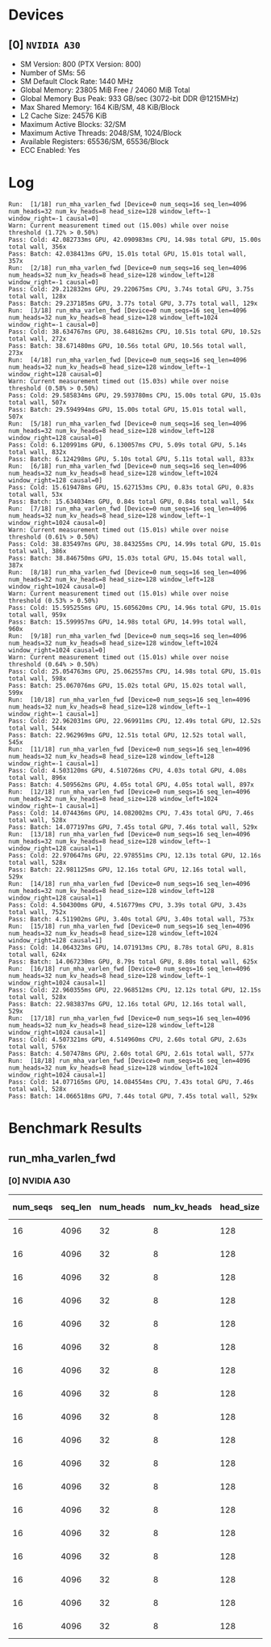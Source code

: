 # Devices

## [0] `NVIDIA A30`
* SM Version: 800 (PTX Version: 800)
* Number of SMs: 56
* SM Default Clock Rate: 1440 MHz
* Global Memory: 23805 MiB Free / 24060 MiB Total
* Global Memory Bus Peak: 933 GB/sec (3072-bit DDR @1215MHz)
* Max Shared Memory: 164 KiB/SM, 48 KiB/Block
* L2 Cache Size: 24576 KiB
* Maximum Active Blocks: 32/SM
* Maximum Active Threads: 2048/SM, 1024/Block
* Available Registers: 65536/SM, 65536/Block
* ECC Enabled: Yes

# Log

```
Run:  [1/18] run_mha_varlen_fwd [Device=0 num_seqs=16 seq_len=4096 num_heads=32 num_kv_heads=8 head_size=128 window_left=-1 window_right=-1 causal=0]
Warn: Current measurement timed out (15.00s) while over noise threshold (1.72% > 0.50%)
Pass: Cold: 42.082733ms GPU, 42.090983ms CPU, 14.98s total GPU, 15.00s total wall, 356x 
Pass: Batch: 42.038413ms GPU, 15.01s total GPU, 15.01s total wall, 357x
Run:  [2/18] run_mha_varlen_fwd [Device=0 num_seqs=16 seq_len=4096 num_heads=32 num_kv_heads=8 head_size=128 window_left=128 window_right=-1 causal=0]
Pass: Cold: 29.212832ms GPU, 29.220675ms CPU, 3.74s total GPU, 3.75s total wall, 128x 
Pass: Batch: 29.237185ms GPU, 3.77s total GPU, 3.77s total wall, 129x
Run:  [3/18] run_mha_varlen_fwd [Device=0 num_seqs=16 seq_len=4096 num_heads=32 num_kv_heads=8 head_size=128 window_left=1024 window_right=-1 causal=0]
Pass: Cold: 38.634767ms GPU, 38.648162ms CPU, 10.51s total GPU, 10.52s total wall, 272x 
Pass: Batch: 38.671480ms GPU, 10.56s total GPU, 10.56s total wall, 273x
Run:  [4/18] run_mha_varlen_fwd [Device=0 num_seqs=16 seq_len=4096 num_heads=32 num_kv_heads=8 head_size=128 window_left=-1 window_right=128 causal=0]
Warn: Current measurement timed out (15.03s) while over noise threshold (0.58% > 0.50%)
Pass: Cold: 29.585834ms GPU, 29.593780ms CPU, 15.00s total GPU, 15.03s total wall, 507x 
Pass: Batch: 29.594994ms GPU, 15.00s total GPU, 15.01s total wall, 507x
Run:  [5/18] run_mha_varlen_fwd [Device=0 num_seqs=16 seq_len=4096 num_heads=32 num_kv_heads=8 head_size=128 window_left=128 window_right=128 causal=0]
Pass: Cold: 6.120991ms GPU, 6.130057ms CPU, 5.09s total GPU, 5.14s total wall, 832x 
Pass: Batch: 6.124298ms GPU, 5.10s total GPU, 5.11s total wall, 833x
Run:  [6/18] run_mha_varlen_fwd [Device=0 num_seqs=16 seq_len=4096 num_heads=32 num_kv_heads=8 head_size=128 window_left=1024 window_right=128 causal=0]
Pass: Cold: 15.619478ms GPU, 15.627153ms CPU, 0.83s total GPU, 0.83s total wall, 53x 
Pass: Batch: 15.634034ms GPU, 0.84s total GPU, 0.84s total wall, 54x
Run:  [7/18] run_mha_varlen_fwd [Device=0 num_seqs=16 seq_len=4096 num_heads=32 num_kv_heads=8 head_size=128 window_left=-1 window_right=1024 causal=0]
Warn: Current measurement timed out (15.01s) while over noise threshold (0.61% > 0.50%)
Pass: Cold: 38.835497ms GPU, 38.843255ms CPU, 14.99s total GPU, 15.01s total wall, 386x 
Pass: Batch: 38.846750ms GPU, 15.03s total GPU, 15.04s total wall, 387x
Run:  [8/18] run_mha_varlen_fwd [Device=0 num_seqs=16 seq_len=4096 num_heads=32 num_kv_heads=8 head_size=128 window_left=128 window_right=1024 causal=0]
Warn: Current measurement timed out (15.01s) while over noise threshold (0.53% > 0.50%)
Pass: Cold: 15.595255ms GPU, 15.605620ms CPU, 14.96s total GPU, 15.01s total wall, 959x 
Pass: Batch: 15.599957ms GPU, 14.98s total GPU, 14.99s total wall, 960x
Run:  [9/18] run_mha_varlen_fwd [Device=0 num_seqs=16 seq_len=4096 num_heads=32 num_kv_heads=8 head_size=128 window_left=1024 window_right=1024 causal=0]
Warn: Current measurement timed out (15.01s) while over noise threshold (0.64% > 0.50%)
Pass: Cold: 25.054763ms GPU, 25.062557ms CPU, 14.98s total GPU, 15.01s total wall, 598x 
Pass: Batch: 25.067076ms GPU, 15.02s total GPU, 15.02s total wall, 599x
Run:  [10/18] run_mha_varlen_fwd [Device=0 num_seqs=16 seq_len=4096 num_heads=32 num_kv_heads=8 head_size=128 window_left=-1 window_right=-1 causal=1]
Pass: Cold: 22.962031ms GPU, 22.969911ms CPU, 12.49s total GPU, 12.52s total wall, 544x 
Pass: Batch: 22.962969ms GPU, 12.51s total GPU, 12.52s total wall, 545x
Run:  [11/18] run_mha_varlen_fwd [Device=0 num_seqs=16 seq_len=4096 num_heads=32 num_kv_heads=8 head_size=128 window_left=128 window_right=-1 causal=1]
Pass: Cold: 4.503120ms GPU, 4.510726ms CPU, 4.03s total GPU, 4.08s total wall, 896x 
Pass: Batch: 4.509562ms GPU, 4.05s total GPU, 4.05s total wall, 897x
Run:  [12/18] run_mha_varlen_fwd [Device=0 num_seqs=16 seq_len=4096 num_heads=32 num_kv_heads=8 head_size=128 window_left=1024 window_right=-1 causal=1]
Pass: Cold: 14.074436ms GPU, 14.082002ms CPU, 7.43s total GPU, 7.46s total wall, 528x 
Pass: Batch: 14.077197ms GPU, 7.45s total GPU, 7.46s total wall, 529x
Run:  [13/18] run_mha_varlen_fwd [Device=0 num_seqs=16 seq_len=4096 num_heads=32 num_kv_heads=8 head_size=128 window_left=-1 window_right=128 causal=1]
Pass: Cold: 22.970647ms GPU, 22.978551ms CPU, 12.13s total GPU, 12.16s total wall, 528x 
Pass: Batch: 22.981125ms GPU, 12.16s total GPU, 12.16s total wall, 529x
Run:  [14/18] run_mha_varlen_fwd [Device=0 num_seqs=16 seq_len=4096 num_heads=32 num_kv_heads=8 head_size=128 window_left=128 window_right=128 causal=1]
Pass: Cold: 4.504300ms GPU, 4.516779ms CPU, 3.39s total GPU, 3.43s total wall, 752x 
Pass: Batch: 4.511902ms GPU, 3.40s total GPU, 3.40s total wall, 753x
Run:  [15/18] run_mha_varlen_fwd [Device=0 num_seqs=16 seq_len=4096 num_heads=32 num_kv_heads=8 head_size=128 window_left=1024 window_right=128 causal=1]
Pass: Cold: 14.064323ms GPU, 14.071913ms CPU, 8.78s total GPU, 8.81s total wall, 624x 
Pass: Batch: 14.067230ms GPU, 8.79s total GPU, 8.80s total wall, 625x
Run:  [16/18] run_mha_varlen_fwd [Device=0 num_seqs=16 seq_len=4096 num_heads=32 num_kv_heads=8 head_size=128 window_left=-1 window_right=1024 causal=1]
Pass: Cold: 22.960355ms GPU, 22.968512ms CPU, 12.12s total GPU, 12.15s total wall, 528x 
Pass: Batch: 22.983837ms GPU, 12.16s total GPU, 12.16s total wall, 529x
Run:  [17/18] run_mha_varlen_fwd [Device=0 num_seqs=16 seq_len=4096 num_heads=32 num_kv_heads=8 head_size=128 window_left=128 window_right=1024 causal=1]
Pass: Cold: 4.507321ms GPU, 4.514960ms CPU, 2.60s total GPU, 2.63s total wall, 576x 
Pass: Batch: 4.507478ms GPU, 2.60s total GPU, 2.61s total wall, 577x
Run:  [18/18] run_mha_varlen_fwd [Device=0 num_seqs=16 seq_len=4096 num_heads=32 num_kv_heads=8 head_size=128 window_left=1024 window_right=1024 causal=1]
Pass: Cold: 14.077165ms GPU, 14.084554ms CPU, 7.43s total GPU, 7.46s total wall, 528x 
Pass: Batch: 14.066518ms GPU, 7.44s total GPU, 7.45s total wall, 529x
```

# Benchmark Results

## run_mha_varlen_fwd

### [0] NVIDIA A30

| num_seqs | seq_len | num_heads | num_kv_heads | head_size | window_left | window_right | causal |  Q Tensor   |  K Tensor   |  V Tensor   |   Output    | Tokens |  Est. FLOPS   | Memory Usage | Samples | CPU Time  | Noise | GPU Time  | Noise | Elem/s  | GlobalMem BW | BWUtil | Samples | Batch GPU |
|----------|---------|-----------|--------------|-----------|-------------|--------------|--------|-------------|-------------|-------------|-------------|--------|---------------|--------------|---------|-----------|-------|-----------|-------|---------|--------------|--------|---------|-----------|
|       16 |    4096 |        32 |            8 |       128 |          -1 |           -1 |      0 | 512.000 MiB | 128.000 MiB | 128.000 MiB | 512.000 MiB |  65536 | 2199023255552 |         1280 |    356x | 42.091 ms | 1.72% | 42.083 ms | 1.72% |  1.557M |  31.894 GB/s |  3.42% |    357x | 42.038 ms |
|       16 |    4096 |        32 |            8 |       128 |         128 |           -1 |      0 | 512.000 MiB | 128.000 MiB | 128.000 MiB | 512.000 MiB |  65536 | 2199023255552 |         1280 |    128x | 29.221 ms | 0.59% | 29.213 ms | 0.59% |  2.243M |  45.945 GB/s |  4.92% |    129x | 29.237 ms |
|       16 |    4096 |        32 |            8 |       128 |        1024 |           -1 |      0 | 512.000 MiB | 128.000 MiB | 128.000 MiB | 512.000 MiB |  65536 | 2199023255552 |         1280 |    272x | 38.648 ms | 0.67% | 38.635 ms | 0.62% |  1.696M |  34.740 GB/s |  3.72% |    273x | 38.671 ms |
|       16 |    4096 |        32 |            8 |       128 |          -1 |          128 |      0 | 512.000 MiB | 128.000 MiB | 128.000 MiB | 512.000 MiB |  65536 | 2199023255552 |         1280 |    507x | 29.594 ms | 0.58% | 29.586 ms | 0.58% |  2.215M |  45.366 GB/s |  4.86% |    507x | 29.595 ms |
|       16 |    4096 |        32 |            8 |       128 |         128 |          128 |      0 | 512.000 MiB | 128.000 MiB | 128.000 MiB | 512.000 MiB |  65536 | 2199023255552 |         1280 |    832x |  6.130 ms | 1.02% |  6.121 ms | 0.77% | 10.707M | 219.275 GB/s | 23.50% |    833x |  6.124 ms |
|       16 |    4096 |        32 |            8 |       128 |        1024 |          128 |      0 | 512.000 MiB | 128.000 MiB | 128.000 MiB | 512.000 MiB |  65536 | 2199023255552 |         1280 |     53x | 15.627 ms | 0.50% | 15.619 ms | 0.50% |  4.196M |  85.930 GB/s |  9.21% |     54x | 15.634 ms |
|       16 |    4096 |        32 |            8 |       128 |          -1 |         1024 |      0 | 512.000 MiB | 128.000 MiB | 128.000 MiB | 512.000 MiB |  65536 | 2199023255552 |         1280 |    386x | 38.843 ms | 0.61% | 38.835 ms | 0.61% |  1.688M |  34.561 GB/s |  3.70% |    387x | 38.847 ms |
|       16 |    4096 |        32 |            8 |       128 |         128 |         1024 |      0 | 512.000 MiB | 128.000 MiB | 128.000 MiB | 512.000 MiB |  65536 | 2199023255552 |         1280 |    959x | 15.606 ms | 0.76% | 15.595 ms | 0.53% |  4.202M |  86.063 GB/s |  9.22% |    960x | 15.600 ms |
|       16 |    4096 |        32 |            8 |       128 |        1024 |         1024 |      0 | 512.000 MiB | 128.000 MiB | 128.000 MiB | 512.000 MiB |  65536 | 2199023255552 |         1280 |    598x | 25.063 ms | 0.64% | 25.055 ms | 0.64% |  2.616M |  53.570 GB/s |  5.74% |    599x | 25.067 ms |
|       16 |    4096 |        32 |            8 |       128 |          -1 |           -1 |      1 | 512.000 MiB | 128.000 MiB | 128.000 MiB | 512.000 MiB |  65536 | 2199023255552 |         1280 |    544x | 22.970 ms | 0.75% | 22.962 ms | 0.75% |  2.854M |  58.452 GB/s |  6.26% |    545x | 22.963 ms |
|       16 |    4096 |        32 |            8 |       128 |         128 |           -1 |      1 | 512.000 MiB | 128.000 MiB | 128.000 MiB | 512.000 MiB |  65536 | 2199023255552 |         1280 |    896x |  4.511 ms | 0.69% |  4.503 ms | 0.67% | 14.553M | 298.055 GB/s | 31.94% |    897x |  4.510 ms |
|       16 |    4096 |        32 |            8 |       128 |        1024 |           -1 |      1 | 512.000 MiB | 128.000 MiB | 128.000 MiB | 512.000 MiB |  65536 | 2199023255552 |         1280 |    528x | 14.082 ms | 0.64% | 14.074 ms | 0.64% |  4.656M |  95.363 GB/s | 10.22% |    529x | 14.077 ms |
|       16 |    4096 |        32 |            8 |       128 |          -1 |          128 |      1 | 512.000 MiB | 128.000 MiB | 128.000 MiB | 512.000 MiB |  65536 | 2199023255552 |         1280 |    528x | 22.979 ms | 0.69% | 22.971 ms | 0.69% |  2.853M |  58.430 GB/s |  6.26% |    529x | 22.981 ms |
|       16 |    4096 |        32 |            8 |       128 |         128 |          128 |      1 | 512.000 MiB | 128.000 MiB | 128.000 MiB | 512.000 MiB |  65536 | 2199023255552 |         1280 |    752x |  4.517 ms | 3.18% |  4.504 ms | 0.72% | 14.550M | 297.977 GB/s | 31.93% |    753x |  4.512 ms |
|       16 |    4096 |        32 |            8 |       128 |        1024 |          128 |      1 | 512.000 MiB | 128.000 MiB | 128.000 MiB | 512.000 MiB |  65536 | 2199023255552 |         1280 |    624x | 14.072 ms | 0.65% | 14.064 ms | 0.65% |  4.660M |  95.431 GB/s | 10.23% |    625x | 14.067 ms |
|       16 |    4096 |        32 |            8 |       128 |          -1 |         1024 |      1 | 512.000 MiB | 128.000 MiB | 128.000 MiB | 512.000 MiB |  65536 | 2199023255552 |         1280 |    528x | 22.969 ms | 0.65% | 22.960 ms | 0.65% |  2.854M |  58.456 GB/s |  6.26% |    529x | 22.984 ms |
|       16 |    4096 |        32 |            8 |       128 |         128 |         1024 |      1 | 512.000 MiB | 128.000 MiB | 128.000 MiB | 512.000 MiB |  65536 | 2199023255552 |         1280 |    576x |  4.515 ms | 0.61% |  4.507 ms | 0.57% | 14.540M | 297.777 GB/s | 31.91% |    577x |  4.507 ms |
|       16 |    4096 |        32 |            8 |       128 |        1024 |         1024 |      1 | 512.000 MiB | 128.000 MiB | 128.000 MiB | 512.000 MiB |  65536 | 2199023255552 |         1280 |    528x | 14.085 ms | 0.64% | 14.077 ms | 0.64% |  4.655M |  95.344 GB/s | 10.22% |    529x | 14.067 ms |
